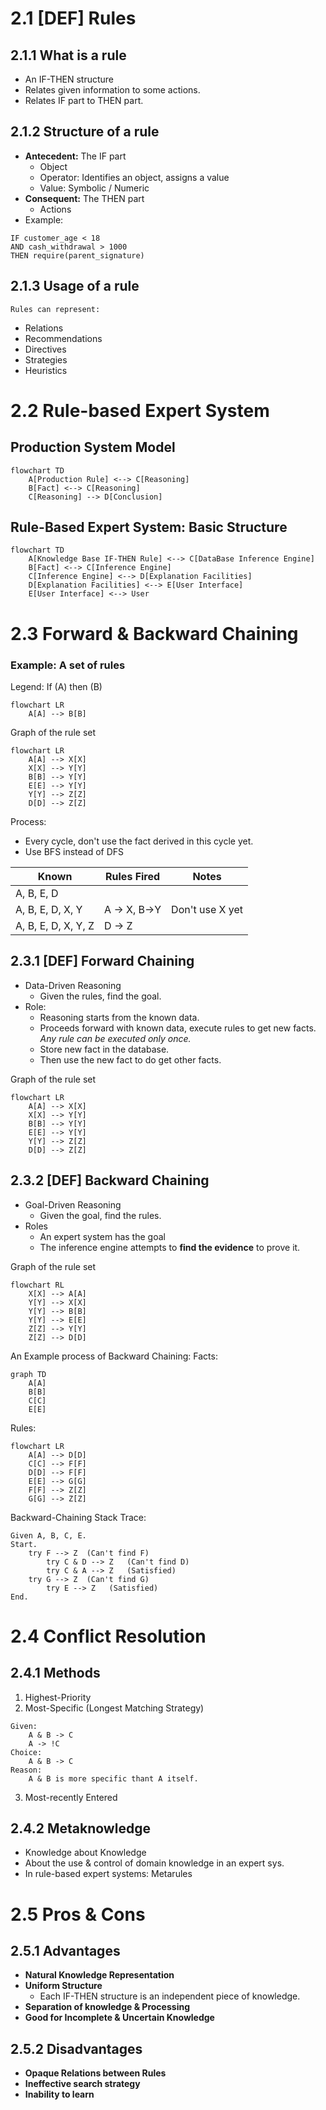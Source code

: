 # 2.1 [DEF] Rules
## 2.1.1 What is a rule
- An IF-THEN structure
- Relates given information to some actions.
- Relates IF part to THEN part.

## 2.1.2 Structure of a rule
- **Antecedent:** The IF part
	- Object
	- Operator: Identifies an object, assigns a value
	- Value: Symbolic / Numeric
- **Consequent:** The THEN part
	- Actions
- Example:
```
IF customer_age < 18
AND cash_withdrawal > 1000
THEN require(parent_signature)
```

## 2.1.3 Usage of a rule
	Rules can represent:
- Relations
- Recommendations
- Directives
- Strategies
- Heuristics

# 2.2 Rule-based Expert System
## Production System Model
```mermaid
flowchart TD
	A[Production Rule] <--> C[Reasoning]
	B[Fact] <--> C[Reasoning]
	C[Reasoning] --> D[Conclusion]
```

## Rule-Based Expert System: Basic Structure

```mermaid
flowchart TD
	A[Knowledge Base IF-THEN Rule] <--> C[DataBase Inference Engine]
	B[Fact] <--> C[Inference Engine]
	C[Inference Engine] <--> D[Explanation Facilities]
	D[Explanation Facilities] <--> E[User Interface]
	E[User Interface] <--> User
```

# 2.3 Forward & Backward Chaining
### Example: A set of rules
Legend: If (A) then (B)
```mermaid
flowchart LR
	A[A] --> B[B]
```

Graph of the rule set
```mermaid
flowchart LR
	A[A] --> X[X]
	X[X] --> Y[Y]
	B[B] --> Y[Y]
	E[E] --> Y[Y]
	Y[Y] --> Z[Z]
	D[D] --> Z[Z]
```
Process: 
- Every cycle, don't use the fact derived in this cycle yet.
- Use BFS instead of DFS

| Known               | Rules Fired  | Notes           |
| ------------------- | ------------ | --------------- |
| A, B, E, D          |              |                 |
| A, B, E, D, X, Y    | A -> X, B->Y | Don't use X yet |
| A, B, E, D, X, Y, Z | D -> Z       |                 |

## 2.3.1 [DEF] Forward Chaining
- Data-Driven Reasoning
	- Given the rules, find the goal.
- Role:
	- Reasoning starts from the known data.
	- Proceeds forward with known data, execute rules to get new facts. *Any rule can be executed only once.*
	- Store new fact in the database.
	- Then use the new fact to do get other facts.

Graph of the rule set
```mermaid
flowchart LR
	A[A] --> X[X]
	X[X] --> Y[Y]
	B[B] --> Y[Y]
	E[E] --> Y[Y]
	Y[Y] --> Z[Z]
	D[D] --> Z[Z]
```

## 2.3.2 [DEF] Backward Chaining
- Goal-Driven Reasoning
	- Given the goal, find the rules.
- Roles
	- An expert system has the goal
	- The inference engine attempts to **find the evidence** to prove it.

Graph of the rule set
```mermaid
flowchart RL
	X[X] --> A[A]
	Y[Y] --> X[X]
	Y[Y] --> B[B]
	Y[Y] --> E[E]
	Z[Z] --> Y[Y]
	Z[Z] --> D[D]
```

An Example process of Backward Chaining:
Facts:
```mermaid
graph TD
	A[A]
	B[B]
	C[C]
	E[E]
```
Rules:
```mermaid
flowchart LR
	A[A] --> D[D]
	C[C] --> F[F]
	D[D] --> F[F]
	E[E] --> G[G]
	F[F] --> Z[Z]
	G[G] --> Z[Z]
```

Backward-Chaining Stack Trace:
```
Given A, B, C, E.
Start.
	try F --> Z  (Can't find F)
		try C & D --> Z   (Can't find D)
		try C & A --> Z   (Satisfied)
	try G --> Z  (Can't find G)
		try E --> Z   (Satisfied)
End.     
```


# 2.4 Conflict Resolution

## 2.4.1 Methods
1. Highest-Priority
2. Most-Specific (Longest Matching Strategy)
```
Given:
	A & B -> C
	A -> !C
Choice:
	A & B -> C
Reason:
	A & B is more specific thant A itself.
```
3. Most-recently Entered

## 2.4.2 Metaknowledge 
- Knowledge about Knowledge
- About the use & control of domain knowledge in an expert sys.
- In rule-based expert systems: Metarules


# 2.5 Pros & Cons
## 2.5.1 Advantages
- **Natural Knowledge Representation**
- **Uniform Structure**
	- Each IF-THEN structure is an independent piece of knowledge.
- **Separation of knowledge & Processing**
- **Good for Incomplete & Uncertain Knowledge**

## 2.5.2 Disadvantages
- **Opaque Relations between Rules**
- **Ineffective search strategy**
- **Inability to learn**
